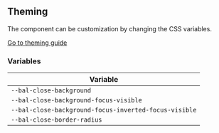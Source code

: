 ## Theming

The component can be customization by changing the CSS variables.

<a class="sb-unstyled button is-primary" href="../?path=/docs/development-theming--page">Go to theming guide</a>

<!-- START: human documentation -->

<!-- END: human documentation -->

### Variables​

| Variable                                              |
| ----------------------------------------------------- |
| `--bal-close-background`                              |
| `--bal-close-background-focus-visible`                |
| `--bal-close-background-focus-inverted-focus-visible` |
| `--bal-close-border-radius`                           |
